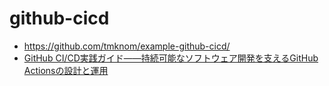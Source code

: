 # github-cicd
* https://github.com/tmknom/example-github-cicd/
* [GitHub CI/CD実践ガイド――持続可能なソフトウェア開発を支えるGitHub Actionsの設計と運用](https://amzn.to/4hkCDg4)
